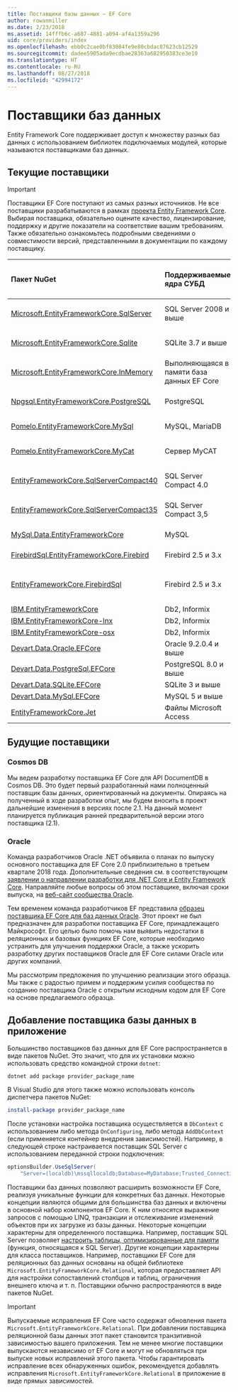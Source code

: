 ```yaml
---
title: Поставщики базы данных — EF Core
author: rowanmiller
ms.date: 2/23/2018
ms.assetid: 14fffb6c-a687-4881-a094-af4a1359a296
uid: core/providers/index
ms.openlocfilehash: ebb0c2cae0bf83084fe9e80cbdac87623cb12529
ms.sourcegitcommit: dadee5905ada9ecdbae28363a682950383ce3e10
ms.translationtype: HT
ms.contentlocale: ru-RU
ms.lasthandoff: 08/27/2018
ms.locfileid: "42994172"
---
```

# <a name="database-providers"></a>Поставщики баз данных

Entity Framework Core поддерживает доступ к множеству разных баз данных с использованием библиотек подключаемых модулей, которые называются поставщиками баз данных.

## <a name="current-providers"></a>Текущие поставщики
> [!IMPORTANT]  
> Поставщики EF Core поступают из самых разных источников. Не все поставщики разрабатываются в рамках [проекта Entity Framework Core](https://github.com/aspnet/EntityFrameworkCore). Выбирая поставщика, обязательно оцените качество, лицензирование, поддержку и другие показатели на соответствие вашим требованиям. Также обязательно ознакомьтесь подробными сведениями о совместимости версий, представленными в документации по каждому поставщику.

| Пакет NuGet                                                                                                        | Поддерживаемые ядра СУБД | Программа обслуживания или поставщик                                                           | Примечания и требования           | Полезные ссылки                                                                                                                                                                                       |
|:---------------------------------------------------------------------------------------------------------------------|:---------------------------|:------------------------------------------------------------------------------|:-------------------------------|:---------------------------------------------------------------------------------------------------------------------------------------------------------------------------------------------------|
| [Microsoft.EntityFrameworkCore.SqlServer](https://www.nuget.org/packages/Microsoft.EntityFrameworkCore.SqlServer)    | SQL Server 2008 и выше    | [Проект EF Core](https://github.com/aspnet/EntityFrameworkCore/) (Майкрософт) |                                | [Документы](xref:core/providers/sql-server/index)                                                                                                                                                       |
| [Microsoft.EntityFrameworkCore.Sqlite](https://www.nuget.org/packages/Microsoft.EntityFrameworkCore.Sqlite)          | SQLite 3.7 и выше         | [Проект EF Core](https://github.com/aspnet/EntityFrameworkCore/) (Майкрософт) |                                | [Документы](xref:core/providers/sqlite/index)                                                                                                                                                           |
| [Microsoft.EntityFrameworkCore.InMemory](https://www.nuget.org/packages/Microsoft.EntityFrameworkCore.InMemory)      | Выполняющаяся в памяти база данных EF Core | [Проект EF Core](https://github.com/aspnet/EntityFrameworkCore/) (Майкрософт) | Только для тестирования               | [Документы](xref:core/providers/in-memory/index)                                                                                                                                                        |
| [Npgsql.EntityFrameworkCore.PostgreSQL](https://www.nuget.org/packages/Npgsql.EntityFrameworkCore.PostgreSQL)        | PostgreSQL                 | [Команда разработчиков Npgsql](https://github.com/npgsql)                          |                                | [Документы](http://www.npgsql.org/efcore/index.html)                                                                                                                                                    |
| [Pomelo.EntityFrameworkCore.MySql](https://www.nuget.org/packages/Pomelo.EntityFrameworkCore.MySql)                  | MySQL, MariaDB             | [Проект Pomelo Foundation](https://github.com/PomeloFoundation)              |                                | [Файл сведений](https://github.com/PomeloFoundation/Pomelo.EntityFrameworkCore.MySql/blob/master/README.md)                                                                                               |
| [Pomelo.EntityFrameworkCore.MyCat](https://www.nuget.org/packages/Pomelo.EntityFrameworkCore.MyCat)                  | Сервер MyCAT               | [Проект Pomelo Foundation](https://github.com/PomeloFoundation)              | Предварительная версия до EF Core 1.1 | [Файл сведений](https://github.com/PomeloFoundation/Pomelo.EntityFrameworkCore.MyCat/blob/master/README.md)                                                                                               |
| [EntityFrameworkCore.SqlServerCompact40](https://www.nuget.org/packages/EntityFrameworkCore.SqlServerCompact40)      | SQL Server Compact 4.0     | [Эрик Эйлсков Йенсен (Erik Ejlskov Jensen)](https://github.com/ErikEJ/)                             | .NET Framework                 | [Вики-сайт](https://github.com/ErikEJ/EntityFramework.SqlServerCompact/wiki/Using-EF-Core-with-SQL-Server-Compact-in-Traditional-.NET-Applications)                                                     |
| [EntityFrameworkCore.SqlServerCompact35](https://www.nuget.org/packages/EntityFrameworkCore.SqlServerCompact35)      | SQL Server Compact 3,5     | [Эрик Эйлсков Йенсен (Erik Ejlskov Jensen)](https://github.com/ErikEJ/)                             | .NET Framework                 | [Вики-сайт](https://github.com/ErikEJ/EntityFramework.SqlServerCompact/wiki/Using-EF-Core-with-SQL-Server-Compact-in-Traditional-.NET-Applications)                                                     |
| [MySql.Data.EntityFrameworkCore](https://www.nuget.org/packages/MySql.Data.EntityFrameworkCore)                      | MySQL                      | [Проект MySQL](http://dev.mysql.com) (Oracle)                                | Предварительная версия                    | [Документы](https://dev.mysql.com/doc/connector-net/en/)                                                                                                                                                |
| [FirebirdSql.EntityFrameworkCore.Firebird](https://www.nuget.org/packages/FirebirdSql.EntityFrameworkCore.Firebird/) | Firebird 2.5 и 3.x       | [Jiří Činčura](https://github.com/cincuranet)                                 | EF Core 2.0 и выше            | [Документы](https://github.com/cincuranet/FirebirdSql.Data.FirebirdClient/blob/master/Provider/docs/entity-framework-core.md)                                                                           |
| [EntityFrameworkCore.FirebirdSql](https://www.nuget.org/packages/EntityFrameworkCore.FirebirdSql/)                   | Firebird 2.5 и 3.x       | [Рафаэл Алмейда (Rafael Almeida)](https://github.com/ralmsdeveloper)                           | EF Core 2.0 и выше            | [Вики-сайт](https://github.com/ralmsdeveloper/EntityFrameworkCore.FirebirdSQL/wiki)                                                                                                                     |
| [IBM.EntityFrameworkCore](https://www.nuget.org/packages/IBM.EntityFrameworkCore)                                    | Db2, Informix              | [IBM](https://ibm.com)                                                        | Версия Windows                | [Блог](https://www.ibm.com/developerworks/community/blogs/96960515-2ea1-4391-8170-b0515d08e4da/entry/Creating_Entity_Data_Model_using_IBM_Data_Server_providers_for_Entity_Framework_Core?lang=en) |
| [IBM.EntityFrameworkCore-lnx](https://www.nuget.org/packages/IBM.EntityFrameworkCore-lnx)                            | Db2, Informix              | [IBM](https://ibm.com)                                                        | Версия Linux                  | [Блог](https://www.ibm.com/developerworks/community/blogs/96960515-2ea1-4391-8170-b0515d08e4da/entry/Creating_Entity_Data_Model_using_IBM_Data_Server_providers_for_Entity_Framework_Core?lang=en) |
| [IBM.EntityFrameworkCore-osx](https://www.nuget.org/packages/IBM.EntityFrameworkCore-osx)                            | Db2, Informix              | [IBM](https://ibm.com)                                                        | Версия macOS                  | [Блог](https://www.ibm.com/developerworks/community/blogs/96960515-2ea1-4391-8170-b0515d08e4da/entry/Creating_Entity_Data_Model_using_IBM_Data_Server_providers_for_Entity_Framework_Core?lang=en) |
| [Devart.Data.Oracle.EFCore](https://www.nuget.org/packages/Devart.Data.Oracle.EFCore/)                               | Oracle 9.2.0.4 и выше     | [DevArt](https://www.devart.com/)                                             | Оплаченный                           | [Документы](https://www.devart.com/dotconnect/oracle/docs/)                                                                                                                                             |
| [Devart.Data.PostgreSql.EFCore](https://www.nuget.org/packages/Devart.Data.PostgreSql.EFCore/)                       | PostgreSQL 8.0 и выше     | [DevArt](https://www.devart.com/)                                             | Оплаченный                           | [Документы](https://www.devart.com/dotconnect/postgresql/docs/)                                                                                                                                         |
| [Devart.Data.SQLite.EFCore](https://www.nuget.org/packages/Devart.Data.SQLite.EFCore/)                               | SQLite 3 и выше           | [DevArt](https://www.devart.com/)                                             | Оплаченный                           | [Документы](https://www.devart.com/dotconnect/sqlite/docs/)                                                                                                                                             |
| [Devart.Data.MySql.EFCore](https://www.nuget.org/packages/Devart.Data.MySql.EFCore/)                                 | MySQL 5 и выше            | [DevArt](https://www.devart.com/)                                             | Оплаченный                           | [Документы](https://www.devart.com/dotconnect/mysql/docs/)                                                                                                                                              |
| [EntityFrameworkCore.Jet](https://www.nuget.org/packages/EntityFrameworkCore.Jet/)                                   | Файлы Microsoft Access     | [Bubi](https://github.com/bubibubi)                                           | EF Core 2.0, .NET Framework    | [Файл сведений](https://github.com/bubibubi/EntityFrameworkCore.Jet/blob/master/docs/README.md)                                                                                                           |

## <a name="future-providers"></a>Будущие поставщики

### <a name="cosmos-db"></a>Cosmos DB

Мы ведем разработку поставщика EF Core для API DocumentDB в Cosmos DB. Это будет первый разработанный нами полноценный поставщик базы данных, ориентированный на документы. Опираясь на полученный в ходе разработки опыт, мы будем вносить в проект дальнейшие изменения в версиях после 2.1. На данный момент планируется публикация ранней предварительной версии этого поставщика (2.1).

### <a name="oracle"></a>Oracle
Команда разработчиков Oracle .NET объявила о планах по выпуску основного поставщика для EF Core 2.0 приблизительно в третьем квартале 2018 года. Дополнительные сведения см. в соответствующем [заявлении о направлении разработки для .NET Core и Entity Framework Core](http://www.oracle.com/technetwork/topics/dotnet/tech-info/odpnet-dotnet-ef-core-sod-4395108.pdf).
Направляйте любые вопросы об этом поставщике, включая сроки выпуска, на [веб-сайт сообщества Oracle](https://community.oracle.com/).

Тем временем команда разработчиков EF представила [образец поставщика EF Core для баз данных Oracle](https://github.com/aspnet/EntityFrameworkCore/tree/master/samples/OracleProvider). Этот проект не был предназначен для разработки поставщика EF Core, принадлежащего Майкрософт. Его целью было помочь нам выявить недостатки в реляционных и базовых функциях EF Core, которые необходимо устранить для улучшения поддержки Oracle, а также ускорить разработку других поставщиков Oracle для EF Core силами Oracle или других компаний.

Мы рассмотрим предложения по улучшению реализации этого образца. Мы также с радостью примем и поддержим усилия сообщества по созданию поставщика Oracle с открытым исходным кодом для EF Core на основе предлагаемого образца.

## <a name="adding-a-database-provider-to-your-application"></a>Добавление поставщика базы данных в приложение

Большинство поставщиков баз данных для EF Core распространяется в виде пакетов NuGet. Это значит, что для их установки можно использовать средство командной строки `dotnet`:

``` console
dotnet add package provider_package_name
```

В Visual Studio для этого также можно использовать консоль диспетчера пакетов NuGet:

``` powershell
install-package provider_package_name
```

После установки настройка поставщика осуществляется в `DbContext` с использованием либо метода `OnConfiguring`, либо метода `AddDbContext` (если применяется контейнер внедрения зависимостей). Например, в следующей строке настраивается поставщик SQL Server с использованием переданной строки подключения:

``` csharp
optionsBuilder.UseSqlServer(
    "Server=(localdb)\mssqllocaldb;Database=MyDatabase;Trusted_Connection=True;");
```  

Поставщики баз данных позволяют расширить возможности EF Core, реализуя уникальные функции для конкретных баз данных. Некоторые концепции являются общими для большинства баз данных и включены в основной набор компонентов EF Core. К ним относятся выражение запросов с помощью LINQ, транзакции и отслеживание изменений объектов при их загрузке из базы данных. Некоторые концепции характерны для определенного поставщика. Например, поставщик SQL Server позволяет [настроить таблицы, оптимизированные для памяти](xref:core/providers/sql-server/memory-optimized-tables) (функция, относящаяся к SQL Server). Другие концепции характерны для класса поставщиков. Например, поставщики EF Core для реляционных баз данных основаны на общей библиотеке `Microsoft.EntityFrameworkCore.Relational`, которая предоставляет API для настройки сопоставлений столбцов и таблиц, ограничения внешнего ключа и т. п. Поставщики обычно распространяются в виде пакетов NuGet.

> [!IMPORTANT]  
> Выпускаемые исправления EF Core часто содержат обновления пакета `Microsoft.EntityFrameworkCore.Relational`. При добавлении поставщика реляционной базы данных этот пакет становится транзитивной зависимостью вашего приложения. Тем не менее многие поставщики выпускаются независимо от EF Core и могут не обновляться при выпуске новых исправлений этого пакета. Чтобы гарантировать исправление всех обнаруженных ошибок, рекомендуется добавлять исправления `Microsoft.EntityFrameworkCore.Relational` в приложение в виде прямых зависимостей.
